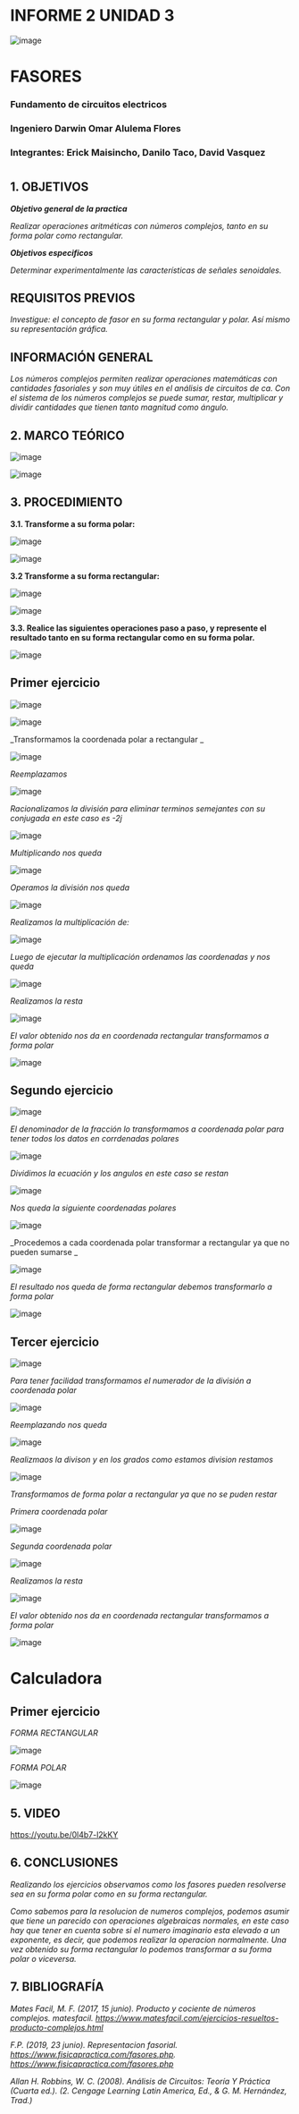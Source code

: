 # INFORME 2 UNIDAD 3

![image](https://user-images.githubusercontent.com/85728185/122873688-b1ff8480-d2f7-11eb-8db4-6c559deb9572.png)

# FASORES

### Fundamento de circuitos electricos
### Ingeniero  Darwin Omar Alulema Flores

### Integrantes: Erick Maisincho, Danilo Taco, David Vasquez
#

## 1. OBJETIVOS

***Objetivo general de la practica***

_Realizar operaciones aritméticas con números complejos, tanto en su forma polar como rectangular._


***Objetivos especificos***

_Determinar experimentalmente las características de señales senoidales._

## REQUISITOS PREVIOS

_Investigue: el concepto de fasor en su forma rectangular y polar. Así mismo su
representación gráfica._

## INFORMACIÓN GENERAL

_Los números complejos permiten realizar operaciones matemáticas con
cantidades fasoriales y son muy útiles en el análisis de circuitos de ca. Con el sistema de
los números complejos se puede sumar, restar, multiplicar y dividir cantidades que tienen
tanto magnitud como ángulo._

## 2. MARCO TEÓRICO 

![image](https://user-images.githubusercontent.com/85259801/133298711-d1bccc28-6354-47ee-b33a-5b6e6dd3eeb0.png)

![image](https://user-images.githubusercontent.com/85259801/133302846-80e5a014-dacf-47da-9595-ada817f65aef.png)


## 3. PROCEDIMIENTO

**3.1. Transforme a su forma polar:**

![image](https://user-images.githubusercontent.com/84418933/133172524-204f8b77-fa46-432e-adee-c78e2077a59f.png)

![image](https://user-images.githubusercontent.com/84418933/133172799-05f06abf-b6a9-4c4d-aa3d-c0fa12bbaff8.png)

**3.2 Transforme a su forma rectangular:**

![image](https://user-images.githubusercontent.com/84418933/133173231-9b6a1591-9c6a-4870-9b0a-b751d3f1f2c1.png)

![image](https://user-images.githubusercontent.com/84418933/133173247-fdd6bdfe-2c43-48e0-94c0-d035ae16f3ee.png)

**3.3. Realice las siguientes operaciones paso a paso, y represente el resultado tanto en su forma rectangular como en su forma polar.**

![image](https://user-images.githubusercontent.com/84418933/133294850-33f5536b-e952-43c4-ad7d-6e650e649efe.png)

## Primer ejercicio ##

![image](https://user-images.githubusercontent.com/84418933/133305072-6c46ac5c-6399-47c6-be6a-b8f6411d8524.png)

![image](https://user-images.githubusercontent.com/85728185/133309265-cb0d7f77-0328-448d-b7b8-43a59ac7ea56.png)

_Transformamos la coordenada polar a rectangular _

![image](https://user-images.githubusercontent.com/85728185/133309325-85a57142-3257-40e5-9185-2a9f7723d51d.png)

_Reemplazamos_

![image](https://user-images.githubusercontent.com/85728185/133309406-857f12b2-654c-455b-b5aa-827fd836ae5d.png)

_Racionalizamos la división para eliminar terminos semejantes con su conjugada en este caso es -2j_

![image](https://user-images.githubusercontent.com/85728185/133309477-a0da4f4c-3d99-4561-95e6-16d7d9cbbb7c.png)

_Multiplicando nos queda_

![image](https://user-images.githubusercontent.com/85728185/133309527-e195168f-bfb6-4306-94da-155c799b7c10.png)

_Operamos la división nos queda_

![image](https://user-images.githubusercontent.com/85728185/133309569-2f00048a-e312-42dc-bba4-41c96357dc4b.png)

_Realizamos la multiplicación de:_

![image](https://user-images.githubusercontent.com/85728185/133309641-62430118-21e1-4b66-9d87-2f1051711278.png)

_Luego de ejecutar la multiplicación ordenamos las coordenadas y nos queda_

![image](https://user-images.githubusercontent.com/85728185/133309682-2047b783-2091-4fdb-bc55-e39d67df7041.png)

_Realizamos la resta_

![image](https://user-images.githubusercontent.com/85728185/133309736-8bf62d19-3fbe-44cc-a79a-1fcf235d005d.png)

_El valor obtenido nos da en coordenada rectangular transformamos a forma polar_

![image](https://user-images.githubusercontent.com/85728185/133309790-55210f8f-4745-44b1-b94e-06402edb8a02.png)

## Segundo ejercicio ##

![image](https://user-images.githubusercontent.com/85728185/133297170-59fffac6-68bf-42e8-8c95-5f63fd02a8a1.png)

_El denominador de la fracción lo transformamos a coordenada polar para tener todos los datos en corrdenadas polares_

![image](https://user-images.githubusercontent.com/85728185/133297205-5fba544e-fa3c-47fb-af48-270223c04323.png)

_Dividimos la ecuación y los angulos en este caso se restan_

![image](https://user-images.githubusercontent.com/85728185/133297247-c4af6c3c-874c-4550-8f01-2ecdb7e93509.png)

_Nos queda la siguiente coordenadas polares_

![image](https://user-images.githubusercontent.com/85728185/133297308-1f28041a-9f48-43a0-9ff8-5a77f2080a35.png)

_Procedemos a cada coordenada polar transformar a rectangular ya que no pueden sumarse _

![image](https://user-images.githubusercontent.com/85728185/133297374-ae0e4f60-6fa7-446e-877f-0bd3f7a0f168.png)

_El resultado nos queda de forma rectangular debemos transformarlo a forma polar_

![image](https://user-images.githubusercontent.com/85728185/133297439-a2336847-fbe1-4adf-9bfc-4270414a845a.png)

## Tercer ejercicio ##

![image](https://user-images.githubusercontent.com/85728185/133301295-43a02dc1-2a9d-4ab1-b674-bfc3ebfe942f.png)

_Para tener facilidad transformamos el numerador de la división a coordenada polar_

![image](https://user-images.githubusercontent.com/85728185/133301360-40fad2b9-d586-4189-8999-8cfb40a6e87a.png)

_Reemplazando nos queda_

![image](https://user-images.githubusercontent.com/85728185/133301402-954b52ab-4340-4c57-ab7e-6b19e04d1f76.png)

_Realizmaos la divison y en los grados como estamos division restamos_

![image](https://user-images.githubusercontent.com/85728185/133301448-671d7bf0-6048-45d9-943e-216348d0913f.png)

_Transformamos de forma polar a rectangular ya que no se puden restar_

_Primera coordenada polar_

![image](https://user-images.githubusercontent.com/85728185/133301518-a810040e-7db0-4e16-b05a-aced1e353683.png)

_Segunda coordenada polar_

![image](https://user-images.githubusercontent.com/85728185/133301608-a45a0596-3e0d-49f9-889f-81d260f05fc3.png)

_Realizamos la resta_

![image](https://user-images.githubusercontent.com/85728185/133301643-da8c3132-8f77-456d-b53a-f802ffbbdd9b.png)

_El valor obtenido nos da en coordenada rectangular transformamos a forma polar_

![image](https://user-images.githubusercontent.com/85728185/133301686-1aba18a2-8143-4801-8d7c-abf82d6cf753.png)


# Calculadora

## Primer ejercicio

_FORMA RECTANGULAR_

![image](https://user-images.githubusercontent.com/85259801/133311107-bb5cd139-e4bd-4a4c-90e5-9b2c81f63441.png)

_FORMA POLAR_

![image](https://user-images.githubusercontent.com/85259801/133311118-3a769eba-a9a5-4def-baba-0830bd3f9f54.png)



## 5. VIDEO

https://youtu.be/0l4b7-l2kKY

## 6. CONCLUSIONES

_Realizando los ejercicios observamos como los fasores pueden resolverse sea en su forma polar como en su forma rectangular._

_Como sabemos para la resolucion de numeros complejos, podemos asumir que tiene un parecido con operaciones algebraicas normales, en este caso hay que tener en cuenta sobre si el numero imaginario esta elevado a un exponente, es decir, que podemos realizar la operacion normalmente. Una vez obtenido su forma rectangular lo podemos transformar a su forma polar o viceversa._


## 7. BIBLIOGRAFÍA

_Mates Facil, M. F. (2017, 15 junio). Producto y cociente de números complejos. matesfacil. https://www.matesfacil.com/ejercicios-resueltos-producto-complejos.html_

_F.P. (2019, 23 junio). Representacion fasorial. https://www.fisicapractica.com/fasores.php. https://www.fisicapractica.com/fasores.php_

_Allan H. Robbins, W. C. (2008). Análisis de Circuitos: Teoría Y Práctica (Cuarta ed.). (2. Cengage Learning Latin America, Ed., & G. M. Hernández, Trad.)_
